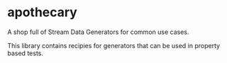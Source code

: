 # apothecary
A shop full of Stream Data Generators for common use cases.

This library contains recipies for generators that can be used in property based tests.
